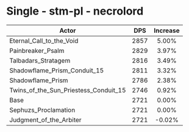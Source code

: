 # Single - stm-pl - necrolord
| Actor | DPS | Increase |
|---|:---:|:---:|
|Eternal_Call_to_the_Void|2857|5.00%|
|Painbreaker_Psalm|2829|3.97%|
|Talbadars_Stratagem|2816|3.49%|
|Shadowflame_Prism_Conduit_15|2811|3.32%|
|Shadowflame_Prism|2786|2.38%|
|Twins_of_the_Sun_Priestess_Conduit_15|2746|0.92%|
|Base|2721|0.00%|
|Sephuzs_Proclamation|2721|0.00%|
|Judgment_of_the_Arbiter|2721|-0.02%|
